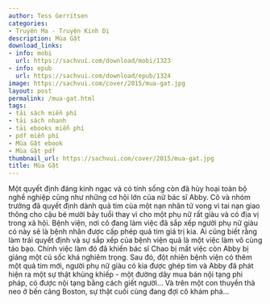 ```yaml
---
author: Tess Gerritsen
categories:
- Truyện Ma - Truyện Kinh Dị
description: Mùa Gặt
download_links:
- info: mobi
  url: https://sachvui.com/download/mobi/1323
- info: epub
  url: https://sachvui.com/download/epub/1324
image: https://sachvui.com/cover/2015/mua-gat.jpg
layout: post
permalink: /mua-gat.html
tags:
- tải sách miễn phí
- tải sách nhanh
- tải ebooks miễn phí
- pdf miễn phí
- Mùa Gặt ebook
- Mùa Gặt pdf
thumbnail_url: https://sachvui.com/cover/2015/mua-gat.jpg
title: Mùa Gặt
---
```


 <div class="item-desc text-justify"> Một quyết định đáng kinh ngạc và có tính sống còn đã hủy hoại toàn bộ nghề nghiệp cũng như những cơ hội lớn của nữ bác sĩ Abby. Cô và nhóm trưởng đã quyết định dành quả tim của một nạn nhân tử vong vì tai nạn giao thông cho cậu bé mười bảy tuổi thay vì cho một phụ nữ rất giàu và có địa vị trong xã hội. Bệnh viện, nơi cô đang làm việc đã sắp xếp người phụ nữ giàu có này sẽ là bệnh nhân được cấp phép quả tim giá trị kia. Ai cũng biết rằng làm trái quyết định và sự sắp xếp của bệnh viện quả là một việc làm vô cùng táo bạo. Chính việc làm đó đã khiến bác sĩ Chao bị mất việc còn Abby bị giáng một cú sốc khá nghiêm trọng. Sau đó, đột nhiên bệnh viện có thêm một quả tim mới, người phụ nữ giàu có kia được ghép tim và Abby đã phát hiện ra một sự thật khủng khiếp - một đường dây mua bán nội tạng phi pháp, có được nội tạng bằng cách giết người… Và trên một con thuyền thả neo ở bến cảng Boston, sự thật cuối cùng đang đợi cô khám phá... </div>